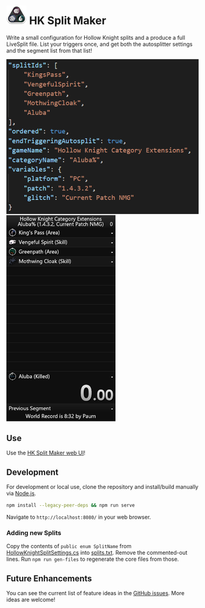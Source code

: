 # ![](src/asset/image/favicon-tiny.png) HK Split Maker

Write a small configuration for Hollow Knight splits and a produce a full LiveSplit file. List your triggers once, and get both the autosplitter settings and the segment list from that list!

![JSON Configuration for Aluba%](./doc/img/aluba.json.PNG)
![LiveSplit screenshot of the generated Aluba% Splits](./doc/img/aluba.lss.PNG)

## Use

Use the [HK Split Maker web UI](https://hksplitmaker.com/)!

## Development

For development or local use, clone the repository and install/build manually via [Node.js](https://nodejs.org/en/).

```sh
npm install --legacy-peer-deps && npm run serve
```

Navigate to `http://localhost:8080/` in your web browser.

### Adding new Splits

Copy the contents of `public enum SplitName` from
[HollowKnightSplitSettings.cs](https://github.com/ShootMe/LiveSplit.HollowKnight/blob/master/HollowKnightSplitSettings.cs) into [splits.txt](./src/asset/splits.txt). Remove the commented-out lines. Run `npm run gen-files` to regenerate the core files from those.

## Future Enhancements

You can see the current list of feature ideas in the [GitHub
issues](https://github.com/slaurent22/hk-split-maker/issues?q=is%3Aissue+is%3Aopen+sort%3Aupdated-desc). More ideas are
welcome!
